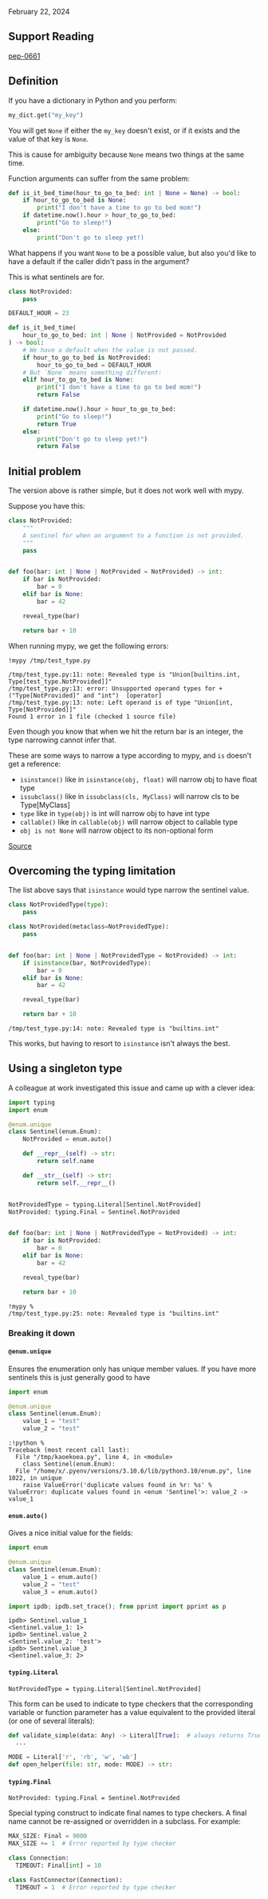 February 22, 2024

## Support Reading

[pep-0661](https://web.archive.org/web/20231222001234/https://peps.python.org/pep-0661/)

## Definition

If you have a dictionary in Python and you perform:

```python
my_dict.get("my_key")
```

You will get `None` if either the `my_key` doesn't exist, or if it exists and
the value of that key is `None`.

This is cause for ambiguity because `None` means two things at the same time.

Function arguments can suffer from the same problem:

```python
def is_it_bed_time(hour_to_go_to_bed: int | None = None) -> bool:
    if hour_to_go_to_bed is None:
        print("I don't have a time to go to bed mom!")
    if datetime.now().hour > hour_to_go_to_bed:
        print("Go to sleep!")
    else:
        print("Don't go to sleep yet!)
```

What happens if you want `None` to be a possible value, but also you'd like
to have a default if the caller didn't pass in the argument?

This is what sentinels are for.

```python
class NotProvided:
    pass

DEFAULT_HOUR = 23

def is_it_bed_time(
    hour_to_go_to_bed: int | None | NotProvided = NotProvided
) -> bool:
    # We have a default when the value is not passed.
    if hour_to_go_to_bed is NotProvided:
        hour_to_go_to_bed = DEFAULT_HOUR
    # But `None` means something different:
    elif hour_to_go_to_bed is None:
        print("I don't have a time to go to bed mom!")
        return False

    if datetime.now().hour > hour_to_go_to_bed:
        print("Go to sleep!")
        return True
    else:
        print("Don't go to sleep yet!")
        return False
```

## Initial problem

The version above is rather simple, but it does not work well with mypy.

Suppose you have this:

```python
class NotProvided:
    """
    A sentinel for when an argument to a function is not provided.
    """
    pass


def foo(bar: int | None | NotProvided = NotProvided) -> int:
    if bar is NotProvided:
        bar = 0
    elif bar is None:
        bar = 42

    reveal_type(bar)

    return bar + 10
```

When running mypy, we get the following errors:

```
!mypy /tmp/test_type.py

/tmp/test_type.py:11: note: Revealed type is "Union[builtins.int, Type[test_type.NotProvided]]"
/tmp/test_type.py:13: error: Unsupported operand types for + ("Type[NotProvided]" and "int")  [operator]
/tmp/test_type.py:13: note: Left operand is of type "Union[int, Type[NotProvided]]"
Found 1 error in 1 file (checked 1 source file)
```

Even though you know that when we hit the return bar is an integer, the type
narrowing cannot infer that.

These are some ways to narrow a type according to mypy, and `is` doesn't get
a reference:

- `isinstance()` like in `isinstance(obj, float)` will narrow obj to have float
  type
- `issubclass()` like in `issubclass(cls, MyClass)` will narrow cls to be
  Type[MyClass]
- `type` like in `type(obj)` is int will narrow obj to have int type
- `callable()` like in `callable(obj)` will narrow object to callable type
- `obj is not None` will narrow object to its non-optional form

[Source](https://mypy.readthedocs.io/en/stable/type_narrowing.html)

## Overcoming the typing limitation

The list above says that `isinstance` would type narrow the sentinel value.

```python
class NotProvidedType(type):
    pass

class NotProvided(metaclass=NotProvidedType):
    pass


def foo(bar: int | None | NotProvidedType = NotProvided) -> int:
    if isinstance(bar, NotProvidedType):
        bar = 0
    elif bar is None:
        bar = 42

    reveal_type(bar)

    return bar + 10
```

```
/tmp/test_type.py:14: note: Revealed type is "builtins.int"
```

This works, but having to resort to `isinstance` isn't always the best.

## Using a singleton type

A colleague at work investigated this issue and came up with a clever idea:

```python
import typing
import enum

@enum.unique
class Sentinel(enum.Enum):
    NotProvided = enum.auto()

    def __repr__(self) -> str:
        return self.name

    def __str__(self) -> str:
        return self.__repr__()


NotProvidedType = typing.Literal[Sentinel.NotProvided]
NotProvided: typing.Final = Sentinel.NotProvided


def foo(bar: int | None | NotProvidedType = NotProvided) -> int:
    if bar is NotProvided:
        bar = 0
    elif bar is None:
        bar = 42

    reveal_type(bar)

    return bar + 10
```

```
!mypy %
/tmp/test_type.py:25: note: Revealed type is "builtins.int"
```

### Breaking it down

#### `@enum.unique`

Ensures the enumeration only has unique member values. If you have more
sentinels this is just generally good to have


```python
import enum

@enum.unique
class Sentinel(enum.Enum):
    value_1 = "test"
    value_2 = "test"
```

```
:!python %
Traceback (most recent call last):
  File "/tmp/kaoekoea.py", line 4, in <module>
    class Sentinel(enum.Enum):
  File "/home/x/.pyenv/versions/3.10.6/lib/python3.10/enum.py", line 1022, in unique
    raise ValueError('duplicate values found in %r: %s' %
ValueError: duplicate values found in <enum 'Sentinel'>: value_2 -> value_1
```

#### `enum.auto()`

Gives a nice initial value for the fields:


```python
import enum

@enum.unique
class Sentinel(enum.Enum):
    value_1 = enum.auto()
    value_2 = "test"
    value_3 = enum.auto()

import ipdb; ipdb.set_trace(); from pprint import pprint as p
```

```
ipdb> Sentinel.value_1
<Sentinel.value_1: 1>
ipdb> Sentinel.value_2
<Sentinel.value_2: 'test'>
ipdb> Sentinel.value_3
<Sentinel.value_3: 2>
```

#### `typing.Literal`

```
NotProvidedType = typing.Literal[Sentinel.NotProvided]
```

This form can be used to indicate to type checkers that the corresponding
variable or function parameter has a value equivalent to the provided
literal (or one of several literals):

```python
def validate_simple(data: Any) -> Literal[True]:  # always returns True
  ...

MODE = Literal['r', 'rb', 'w', 'wb']
def open_helper(file: str, mode: MODE) -> str:
```

#### `typing.Final`

```
NotProvided: typing.Final = Sentinel.NotProvided
```

Special typing construct to indicate final names to type checkers.
A final name cannot be re-assigned or overridden in a subclass. For example:

```python
MAX_SIZE: Final = 9000
MAX_SIZE += 1  # Error reported by type checker

class Connection:
  TIMEOUT: Final[int] = 10

class FastConnector(Connection):
  TIMEOUT = 1  # Error reported by type checker
```
